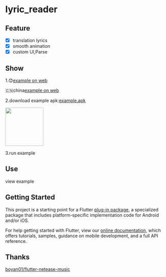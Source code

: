 # lyric_reader

## Feature

- [x] translation lyrics
- [x] smooth animation
- [x] custom UI,Parse

## Show
1.😊[example on web](https://ozyl.github.io/flutter_lyric/)

🇨🇳china[example on web](https://zylvip.gitee.io/flutter_lyric)

2.download example apk:[example.apk](https://bpp.dfabu.com/q6JR)

 <img src="https://raw.githubusercontent.com/ozyl/flutter_lyric/master/doc/downloadQr.png" height="120" width="120"/>

3.run example


## Use

view example

## Getting Started

This project is a starting point for a Flutter
[plug-in package](https://flutter.dev/developing-packages/),
a specialized package that includes platform-specific implementation code for
Android and/or iOS.

For help getting started with Flutter, view our
[online documentation](https://flutter.dev/docs), which offers tutorials,
samples, guidance on mobile development, and a full API reference.

## Thanks

[boyan01/flutter-netease-music](https://github.com/boyan01/flutter-netease-music) 